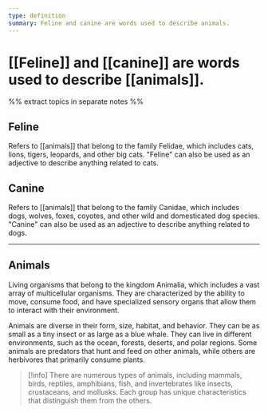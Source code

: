 ```yaml
---
type: definition
summary: Feline and canine are words used to describe animals.
---
```


# [[Feline]] and [[canine]] are words used to describe [[animals]].


%%
extract topics in separate notes
%%

## Feline

Refers to [[animals]] that belong to the family Felidae, which includes cats, lions, tigers, leopards, and other big cats. "Feline" can also be used as an adjective to describe anything related to cats.


## Canine

Refers to [[animals]] that belong to the family Canidae, which includes dogs, wolves, foxes, coyotes, and other wild and domesticated dog species. "Canine" can also be used as an adjective to describe anything related to dogs.

---

## Animals
Living organisms that belong to the kingdom Animalia, which includes a vast array of multicellular organisms. They are characterized by the ability to move, consume food, and have specialized sensory organs that allow them to interact with their environment.

Animals are diverse in their form, size, habitat, and behavior. They can be as small as a tiny insect or as large as a blue whale. They can live in different environments, such as the ocean, forests, deserts, and polar regions. Some animals are predators that hunt and feed on other animals, while others are herbivores that primarily consume plants.

> [!info] 
> There are numerous types of animals, including mammals, birds, reptiles, amphibians, fish, and invertebrates like insects, crustaceans, and mollusks. Each group has unique characteristics that distinguish them from the others.

